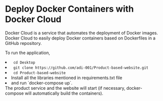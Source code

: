# Deploy Docker Containers with Docker Cloud

Docker Cloud is a service that automates the deployment of Docker images.
Docker Cloud to easily deploy Docker containers based on Dockerfiles in a GitHub repository.


To run the application, 
<li> <code> cd Desktop </code> </li>
<li> <code> git clone https://github.com/adi-001/Product-based-website.git </code> </li>
<li> <code> cd Product-based-website </code> </li>
<li>Install all the libraries mentioned in requirements.txt file </li>
<li>and run `docker-compose up`.</li>
The product service and the website will start (if necessary, docker-compose will automatically build the containers).
